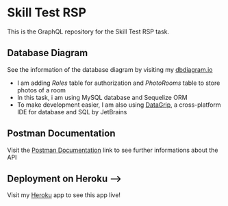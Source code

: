 # Skill Test RSP

This is the GraphQL repository for the Skill Test RSP task.

## Database Diagram

See the information of the database diagram by visiting my [dbdiagram.io]

- I am adding _Roles_ table for authorization and _PhotoRooms_ table to store photos of a room
- In this task, i am using MySQL database and Sequelize ORM
- To make development easier, I am also using [DataGrip], a cross-platform IDE for database and SQL by JetBrains

## Postman Documentation

Visit the [Postman Documentation] link to see further informations about the API

## Deployment on Heroku -->

Visit my [Heroku] app to see this app live!

[heroku]: https://rsp-test-graphql.herokuapp.com/rsp-graphql/
[dbdiagram.io]: https://dbdiagram.io/d/6016576e80d742080a3882c8
[datagrip]: https://www.jetbrains.com/datagrip/
[postman documentation]: https://documenter.getpostman.com/view/14039041/TW73FmHJ

